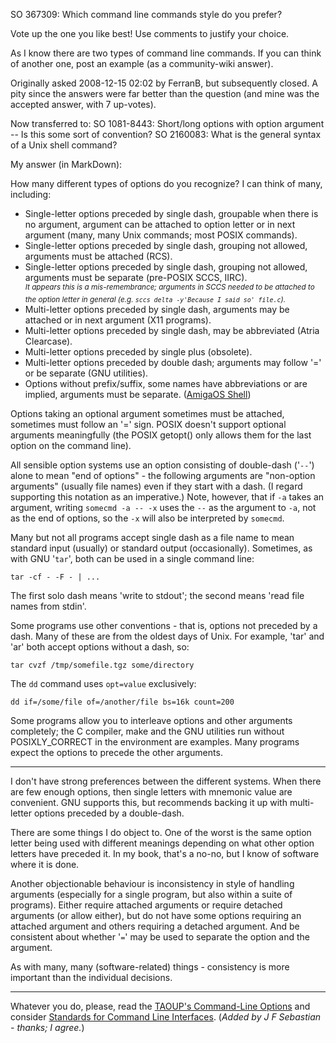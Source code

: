 SO 367309: Which command line commands style do you prefer?

Vote up the one you like best! Use comments to justify your choice.

As I know there are two types of command line commands.  If you can
think of another one, post an example (as a community-wiki answer).

Originally asked 2008-12-15 02:02 by FerranB, but subsequently closed.
A pity since the answers were far better than the question (and mine was
the accepted answer, with 7 up-votes).

Now transferred to:
SO 1081-8443: Short/long options with option argument -- Is this some sort of convention?
SO 2160083:  What is the general syntax of a Unix shell command?

My answer (in MarkDown):

How many different types of options do you recognize?  I can think of
many, including:

* Single-letter options preceded by single dash, groupable when there is
  no argument, argument can be attached to option letter or in next
  argument (many, many Unix commands; most POSIX commands).
* Single-letter options preceded by single dash, grouping not allowed,
  arguments must be attached (RCS).
* Single-letter options preceded by single dash, grouping not allowed,
  arguments must be separate (pre-POSIX SCCS, IIRC).  
  <sup>_It appears this is a mis-remembrance; arguments in SCCS needed
  to be attached to the option letter in general
  (e.g. `sccs delta -y'Because I said so' file.c`)._</sup>
* Multi-letter options preceded by single dash, arguments may be
  attached or in next argument (X11 programs).
* Multi-letter options preceded by single dash, may be abbreviated
  (Atria Clearcase).
* Multi-letter options preceded by single plus (obsolete).
* Multi-letter options preceded by double dash; arguments may follow '='
  or be separate (GNU utilities).
* Options without prefix/suffix, some names have abbreviations or are
  implied, arguments must be separate.  ([AmigaOS
  Shell](http://www.amigahistory.co.uk/command.html))

Options taking an optional argument sometimes must be attached,
sometimes must follow an '=' sign.  POSIX doesn't support optional
arguments meaningfully (the POSIX getopt() only allows them for the last
option on the command line).

All sensible option systems use an option consisting of double-dash
('`--`') alone to mean "end of options" - the following arguments are
"non-option arguments" (usually file names) even if they start with a
dash.  (I regard supporting this notation as an imperative.)
Note, however, that if `-a` takes an argument, writing `somecmd -a --
-x` uses the `--` as the argument to `-a`, not as the end of options, so
the `-x` will also be interpreted by `somecmd`.

Many but not all programs accept single dash as a file name to mean
standard input (usually) or standard output (occasionally).  Sometimes,
as with GNU '`tar`', both can be used in a single command line:

    tar -cf - -F - | ...

The first solo dash means 'write to stdout'; the second means 'read file
names from stdin'.

Some programs use other conventions - that is, options not preceded by a
dash.  Many of these are from the oldest days of Unix.  For example,
'tar' and 'ar' both accept options without a dash, so:

    tar cvzf /tmp/somefile.tgz some/directory

The `dd` command uses `opt=value` exclusively:

    dd if=/some/file of=/another/file bs=16k count=200

Some programs allow you to interleave options and other arguments
completely; the C compiler, make and the GNU utilities run without
POSIXLY_CORRECT in the environment are examples.  Many programs expect
the options to precede the other arguments.

<hr>

I don't have strong preferences between the different systems.  When
there are few enough options, then single letters with mnemonic value
are convenient.  GNU supports this, but recommends backing it up with
multi-letter options preceded by a double-dash.

There are some things I do object to.  One of the worst is the same
option letter being used with different meanings depending on what other
option letters have preceded it.  In my book, that's a no-no, but I know
of software where it is done.

Another objectionable behaviour is inconsistency in style of handling
arguments (especially for a single program, but also within a suite of
programs).  Either require attached arguments or require detached
arguments (or allow either), but do not have some options requiring an
attached argument and others requiring a detached argument.  And be
consistent about whether '`=`' may be used to separate the option and
the argument.

As with many, many (software-related) things - consistency is more
important than the individual decisions.

---

Whatever you do, please, read the [TAOUP's Command-Line Options][1] and
consider [Standards for Command Line Interfaces][2].  (*Added by J F
Sebastian - thanks; I agree.*)


  [1]: http://catb.org/~esr/writings/taoup/html/ch10s05.html
  [2]: http://www.gnu.org/prep/standards/html_node/Command_002dLine-Interfaces.html

